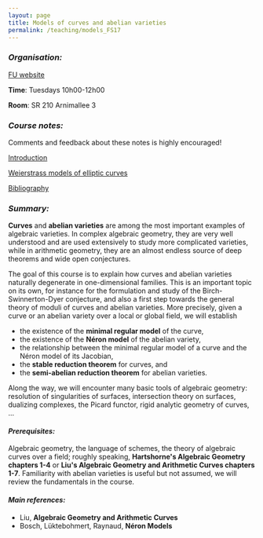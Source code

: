 ```yaml
---
layout: page
title: Models of curves and abelian varieties 
permalink: /teaching/models_FS17
---
```


### _Organisation:_

[FU website](http://www.fu-berlin.de/vv/de/lv/384488?query=Esnault&sm=314889)

**Time**: Tuesdays 10h00-12h00

**Room**: SR 210 Arnimallee 3

### _Course notes:_

Comments and feedback about these notes is highly encouraged!

[Introduction](/teaching/Models_intro.pdf)

[Weierstrass models of elliptic curves](/teaching/Models_Weierstrass.pdf)

[Bibliography](/teaching/models_biblio.pdf)

### _Summary:_

**Curves** and **abelian varieties** are among the most important examples of
algebraic varieties. In complex algebraic geometry, they are very well
understood and are used extensively to study more complicated
varieties, while in arithmetic geometry, they are an almost endless
source of deep theorems and wide open conjectures.

The goal of this course is to explain how curves and abelian varieties
naturally degenerate in one-dimensional families. This is an important
topic on its own, for instance for the formulation and study of the
Birch-Swinnerton-Dyer conjecture, and also a first step towards the
general theory of moduli of curves and abelian varieties. More
precisely, given a curve or an abelian variety over a local or global
field, we will establish

- the existence of the **minimal regular model** of the curve,
- the existence of the **Néron model** of the abelian variety,
- the relationship between the minimal regular model of a curve and
the Néron model of its Jacobian,
- the **stable reduction theorem** for curves, and
- the **semi-abelian reduction theorem** for abelian varieties.

Along the way, we will encounter many basic tools of algebraic
geometry: resolution of singularities of surfaces, intersection theory
on surfaces, dualizing complexes, the Picard functor, rigid analytic
geometry of curves, ...

#### _Prerequisites:_

Algebraic geometry, the language of schemes, the theory
of algebraic curves over a field; roughly speaking, **Hartshorne's
Algebraic Geometry chapters 1-4** or **Liu's Algebraic Geometry and
Arithmetic Curves chapters 1-7**. Familiarity with abelian varieties is
useful but not assumed, we will review the fundamentals in the course.

#### _Main references:_
- Liu, **Algebraic Geometry and Arithmetic Curves**
- Bosch, Lüktebohmert, Raynaud, **Néron Models**
